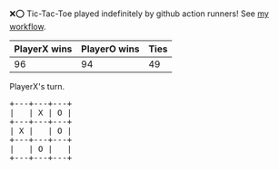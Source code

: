:x::o: Tic-Tac-Toe played indefinitely by github action runners! See [my workflow](.github/workflows/play.yaml).

|PlayerX wins|PlayerO wins|Ties|
|-|-|-|
|96|94|49|

PlayerX's turn.

<pre>
+---+---+---+
|   | X | O |
+---+---+---+
| X |   | O |
+---+---+---+
|   | O |   |
+---+---+---+
</pre>
